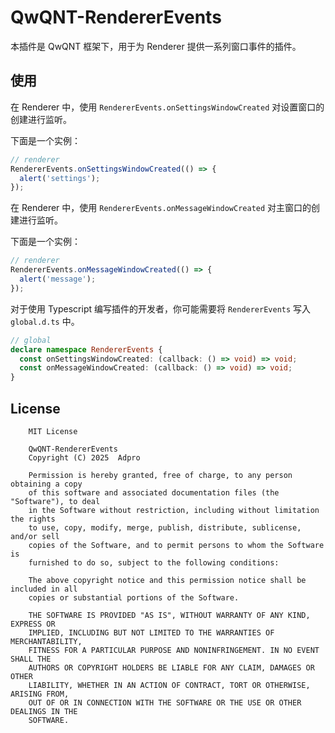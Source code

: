 # QwQNT-RendererEvents

本插件是 QwQNT 框架下，用于为 Renderer 提供一系列窗口事件的插件。

## 使用

在 Renderer 中，使用 `RendererEvents.onSettingsWindowCreated` 对设置窗口的创建进行监听。

下面是一个实例：

```typescript
// renderer
RendererEvents.onSettingsWindowCreated(() => {
  alert('settings');
});
```

在 Renderer 中，使用 `RendererEvents.onMessageWindowCreated` 对主窗口的创建进行监听。

下面是一个实例：

```typescript
// renderer
RendererEvents.onMessageWindowCreated(() => {
  alert('message');
});
```

对于使用 Typescript 编写插件的开发者，你可能需要将 `RendererEvents` 写入 `global.d.ts` 中。

```typescript
// global
declare namespace RendererEvents {
  const onSettingsWindowCreated: (callback: () => void) => void;
  const onMessageWindowCreated: (callback: () => void) => void;
}
```

## License
```
    MIT License

    QwQNT-RendererEvents
    Copyright (C) 2025  Adpro

    Permission is hereby granted, free of charge, to any person obtaining a copy
    of this software and associated documentation files (the "Software"), to deal
    in the Software without restriction, including without limitation the rights
    to use, copy, modify, merge, publish, distribute, sublicense, and/or sell
    copies of the Software, and to permit persons to whom the Software is
    furnished to do so, subject to the following conditions:

    The above copyright notice and this permission notice shall be included in all
    copies or substantial portions of the Software.

    THE SOFTWARE IS PROVIDED "AS IS", WITHOUT WARRANTY OF ANY KIND, EXPRESS OR
    IMPLIED, INCLUDING BUT NOT LIMITED TO THE WARRANTIES OF MERCHANTABILITY,
    FITNESS FOR A PARTICULAR PURPOSE AND NONINFRINGEMENT. IN NO EVENT SHALL THE
    AUTHORS OR COPYRIGHT HOLDERS BE LIABLE FOR ANY CLAIM, DAMAGES OR OTHER
    LIABILITY, WHETHER IN AN ACTION OF CONTRACT, TORT OR OTHERWISE, ARISING FROM,
    OUT OF OR IN CONNECTION WITH THE SOFTWARE OR THE USE OR OTHER DEALINGS IN THE
    SOFTWARE.
```